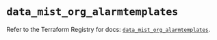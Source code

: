 # `data_mist_org_alarmtemplates`

Refer to the Terraform Registry for docs: [`data_mist_org_alarmtemplates`](https://registry.terraform.io/providers/juniper/mist/0.6.0/docs/data-sources/org_alarmtemplates).
